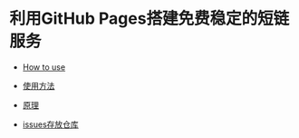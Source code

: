# 利用GitHub Pages搭建免费稳定的短链服务

- [How to use](https://github.com/nelsontky/gh-pages-url-shortener#-this-is-so-cool-how-can-i-use-this-with-my-own-domain)

- [使用方法](https://mp.weixin.qq.com/s/Edjj1BhND94PMElv09WRUA)

- [原理](https://github.com/nelsontky/gh-pages-url-shortener)

- [issues存放仓库](https://github.com/we11cheng/gh-pages-url-shortener-collect)


